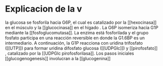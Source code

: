 # Explicacion de la v
la glucosa se fosforila hacia G6P, el cual es catalizado por la [[hexocinasa]] en el músculo y la [[glucocinasa]] en el hígado . La G6P  isomeriza hacia G1P mediante la [[fosfoglucomutasa]]. La enzima  está fosforilada y el grupo fosfato participa en una reacción reversible en donde la G1.6BP es un intermediario. A continuación, la G1P reacciona con uridina trifosfato ([[UTP]]) para formar  uridina difosfato glucosa ([[UDPGlc]]) y [[pirofosfato]] , catalizado por la [[UDPGlc pirofosforilasa]].
 Los pasos iniciales [[glucogenogenesis]] involucran a la [[glucogenina]]